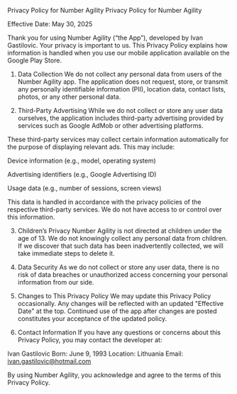 Privacy Policy for Number Agility
Privacy Policy for Number Agility

Effective Date: May 30, 2025

Thank you for using Number Agility (“the App”), developed by Ivan Gastilovic. Your privacy is important to us. This Privacy Policy explains how information is handled when you use our mobile application available on the Google Play Store.

1. Data Collection
We do not collect any personal data from users of the Number Agility app. The application does not request, store, or transmit any personally identifiable information (PII), location data, contact lists, photos, or any other personal data.

2. Third-Party Advertising
While we do not collect or store any user data ourselves, the application includes third-party advertising provided by services such as Google AdMob or other advertising platforms.

These third-party services may collect certain information automatically for the purpose of displaying relevant ads. This may include:

Device information (e.g., model, operating system)

Advertising identifiers (e.g., Google Advertising ID)

Usage data (e.g., number of sessions, screen views)

This data is handled in accordance with the privacy policies of the respective third-party services. We do not have access to or control over this information.

3. Children’s Privacy
Number Agility is not directed at children under the age of 13. We do not knowingly collect any personal data from children. If we discover that such data has been inadvertently collected, we will take immediate steps to delete it.

4. Data Security
As we do not collect or store any user data, there is no risk of data breaches or unauthorized access concerning your personal information from our side.

5. Changes to This Privacy Policy
We may update this Privacy Policy occasionally. Any changes will be reflected with an updated "Effective Date" at the top. Continued use of the app after changes are posted constitutes your acceptance of the updated policy.

6. Contact Information
If you have any questions or concerns about this Privacy Policy, you may contact the developer at:

Ivan Gastilovic
Born: June 9, 1993
Location: Lithuania
Email: ivan.gastilovic@hotmail.com

By using Number Agility, you acknowledge and agree to the terms of this Privacy Policy.
